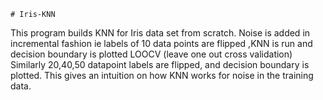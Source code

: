     # Iris-KNN
This program builds KNN for Iris data set from scratch. 
Noise is added in incremental fashion ie labels of 10 data points are flipped ,KNN is run and decision boundary is plotted LOOCV (leave one out cross validation)
Similarly 20,40,50 datapoint labels are flipped, and decision boundary is plotted.
This gives an intuition on how KNN works for noise in the training data.
